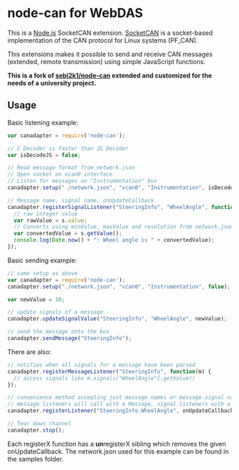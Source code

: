 node-can for WebDAS
===================

This is a [Node.js][1] SocketCAN extension. [SocketCAN][2] is a socket-based implementation of the CAN protocol for Linux systems (PF_CAN).

This extensions makes it possible to send and receive CAN messages (extended, remote transmission) using simple JavaScript functions.

**This is a fork of [sebi2k1/node-can][3] extended and customized for the needs of a university project.**

Usage
-----

Basic listening example:
```javascript
var canadapter = require('node-can');

// C Decoder is faster than JS Decoder
var isDecodeJS = false;

// Read message format from network.json
// Open socket on vcan0 interface
// Listen for messages on "Instrumentation" bus
canadapter.setup("./network.json", "vcan0", "Instrumentation", isDecodeJS);

// Message name, signal name, onUpdateCallback
canadapter.registerSignalListener("SteeringInfo", "WheelAngle", function(s) {
  // raw integer value
  var rawValue = s.value;
  // Converts using minValue, maxValue and resolution from network.json
  var convertedValue = s.getValue();
  console.log(Date.now() + ": Wheel angle is " + convertedValue);
});
```

Basic sending example:
```javascript
// same setup as above
var canadapter = require('node-can');
canadapter.setup("./network.json", "vcan0", "Instrumentation", false);

var newValue = 10;

// update signals of a message
canadapter.updateSignalValue("SteeringInfo", "WheelAngle", newValue);

// send the message onto the bus
canadapter.sendMessage("SteeringInfo");
```

There are also:
```javascript
// notifies when all signals for a message have been parsed
canadapter.registerMessageListener("SteeringInfo", function(m) {
  // access signals like m.signals["WheelAngle"].getValue()
});

// convenience method accepting just message names or message.signal names
// message listeners will call with a Message, signal listeners with a Signal back
canadapter.registerListener("SteeringInfo.WheelAngle", onUpdateCallback);

// Tear down channel
canadapter.stop();
```

Each registerX function has a **un**registerX sibling which removes the given onUpdateCallback. The network.json used for this example can be found in the samples folder.

[1]: http://nodejs.org/
[2]: http://en.wikipedia.org/wiki/SocketCAN
[3]: https://github.com/sebi2k1/node-can
